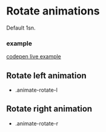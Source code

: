 # Rotate animations

Default 1sn.

### example

[codepen live example](https://codepen.io/Endwall/pen/vYQJrqr)

## Rotate left animation

- .animate-rotate-l

## Rotate right animation

- .animate-rotate-r
